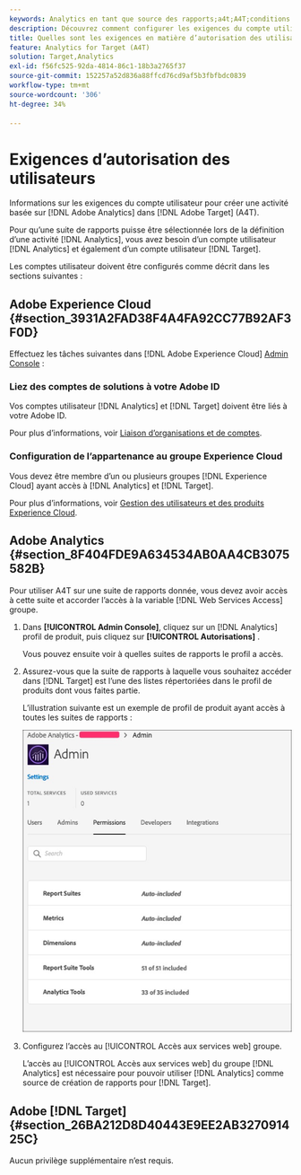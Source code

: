 ```yaml
---
keywords: Analytics en tant que source des rapports;a4t;A4T;conditions requises
description: Découvrez comment configurer les exigences du compte utilisateur nécessaires pour créer une activité Adobe Analytics dans Adobe [!DNL Target] utilisation d’Analytics pour [!DNL Target] (A4T).
title: Quelles sont les exigences en matière d’autorisation des utilisateurs requises pour A4T ?
feature: Analytics for Target (A4T)
solution: Target,Analytics
exl-id: f56fc525-92da-4814-86c1-18b3a2765f37
source-git-commit: 152257a52d836a88ffcd76cd9af5b3fbfbdc0839
workflow-type: tm+mt
source-wordcount: '306'
ht-degree: 34%

---
```


# Exigences d’autorisation des utilisateurs

Informations sur les exigences du compte utilisateur pour créer une activité basée sur [!DNL Adobe Analytics] dans [!DNL Adobe Target] (A4T).

Pour qu’une suite de rapports puisse être sélectionnée lors de la définition d’une activité [!DNL Analytics], vous avez besoin d’un compte utilisateur [!DNL Analytics] et également d’un compte utilisateur [!DNL Target].

Les comptes utilisateur doivent être configurés comme décrit dans les sections suivantes :

## Adobe Experience Cloud {#section_3931A2FAD38F4A4FA92CC77B92AF3F0D}

Effectuez les tâches suivantes dans [!DNL Adobe Experience Cloud] [Admin Console](https://adminconsole.adobe.com) :

### Liez des comptes de solutions à votre Adobe ID

Vos comptes utilisateur [!DNL Analytics] et [!DNL Target] doivent être liés à votre Adobe ID.

Pour plus d’informations, voir [Liaison d’organisations et de comptes](https://experienceleague.adobe.com/docs/core-services/interface/administration/organizations.html?lang=en).

### Configuration de l’appartenance au groupe Experience Cloud

Vous devez être membre d’un ou plusieurs groupes [!DNL Experience Cloud] ayant accès à [!DNL Analytics] et [!DNL Target].

Pour plus d’informations, voir [Gestion des utilisateurs et des produits Experience Cloud](https://experienceleague.adobe.com/docs/core-services/interface/manage-users-and-products/admin-getting-started.html).

## Adobe Analytics {#section_8F404FDE9A634534AB0AA4CB3075582B}

Pour utiliser A4T sur une suite de rapports donnée, vous devez avoir accès à cette suite et accorder l’accès à la variable [!DNL Web Services Access] groupe.

1. Dans **[!UICONTROL Admin Console]**, cliquez sur un [!DNL Analytics] profil de produit, puis cliquez sur **[!UICONTROL Autorisations]** .

   Vous pouvez ensuite voir à quelles suites de rapports le profil a accès.

1. Assurez-vous que la suite de rapports à laquelle vous souhaitez accéder dans [!DNL Target] est l’une des listes répertoriées dans le profil de produits dont vous faites partie.

   L’illustration suivante est un exemple de profil de produit ayant accès à toutes les suites de rapports :

   ![Onglet Autorisations du Admin Console](/help/main/c-integrating-target-with-mac/a4t/assets/permissions-tab.png)

1. Configurez l’accès au [!UICONTROL Accès aux services web] groupe.

   L’accès au [!UICONTROL Accès aux services web] du groupe [!DNL Analytics] est nécessaire pour pouvoir utiliser [!DNL Analytics] comme source de création de rapports pour [!DNL Target].


## Adobe [!DNL Target] {#section_26BA212D8D40443E9EE2AB327091425C}

Aucun privilège supplémentaire n’est requis.
